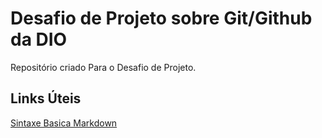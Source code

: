 # Desafio de Projeto sobre Git/Github da DIO
Repositório criado Para o Desafio de Projeto.

## Links Úteis
[Sintaxe Basica Markdown](https://www.markdownguide.org/basic-syntax/)
